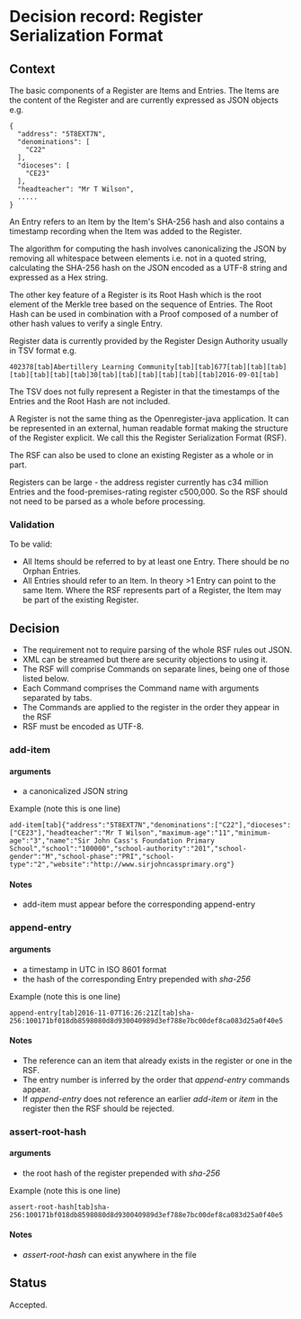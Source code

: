 # Decision record: Register Serialization Format

## Context ##

The basic components of a Register are Items and Entries. The Items are the content of the Register and are currently expressed as JSON objects e.g.

    {
      "address": "5T8EXT7N",
      "denominations": [
        "C22"
      ],
      "dioceses": [
        "CE23"
      ],
      "headteacher": "Mr T Wilson",
      .....
    }

An Entry refers to an Item by the Item's SHA-256 hash and also contains a timestamp recording when the Item was added to the Register.

The algorithm for computing the hash involves canonicalizing the JSON by removing all whitespace between elements i.e. not in a quoted string, calculating the SHA-256 hash on the JSON encoded as a UTF-8 string and expressed as a Hex string.

The other key feature of a Register is its Root Hash which is the root element of the Merkle tree based on the sequence of Entries. The Root Hash can be used in combination with a Proof composed of a number of other hash values to verify a single Entry.

Register data is currently provided by the Register Design Authority usually in TSV format e.g.

    402378[tab]Abertillery Learning Community[tab][tab]677[tab][tab][tab]  [tab][tab][tab][tab]30[tab][tab][tab][tab][tab][tab]2016-09-01[tab]

The TSV does not fully represent a Register in that the timestamps of the Entries and the Root Hash are not included.

A Register is not the same thing as the Openregister-java application. It can be represented in an external, human readable format making the structure of the Register explicit. We call this the Register Serialization Format (RSF).

The RSF can also be used to clone an existing Register as a whole or in part.

Registers can be large - the address register currently has c34 million Entries and the food-premises-rating register c500,000. So the RSF should not need to be parsed as a whole before processing.

### Validation

To be valid:

- All Items should be referred to by at least one Entry. There should be no Orphan Entries.
- All Entries should refer to an Item. In theory >1 Entry can point to the same Item. Where the RSF represents part of a Register, the Item may be part of the existing Register.


## Decision ##

- The requirement not to require parsing of the whole RSF rules out JSON.
- XML can be streamed but there are security objections to using it.
- The RSF will comprise Commands on separate lines, being one of those listed below.
- Each Command comprises the Command name with arguments separated by tabs.
- The Commands are applied to the register in the order they appear in the RSF
- RSF must be encoded as UTF-8.

### add-item

#### arguments

- a canonicalized JSON string

Example (note this is one line)

    add-item[tab]{"address":"5T8EXT7N","denominations":["C22"],"dioceses":["CE23"],"headteacher":"Mr T Wilson","maximum-age":"11","minimum-age":"3","name":"Sir John Cass's Foundation Primary School","school":"100000","school-authority":"201","school-gender":"M","school-phase":"PRI","school-type":"2","website":"http://www.sirjohncassprimary.org"}

#### Notes

- add-item must appear before the corresponding append-entry

### append-entry

#### arguments

- a timestamp in UTC in ISO 8601 format
- the hash of the corresponding Entry prepended with *sha-256*

Example (note this is one line)

    append-entry[tab]2016-11-07T16:26:21Z[tab]sha-256:100171bf018db8598080d8d930040989d3ef788e7bc00def8ca083d25a0f40e5

#### Notes

- The reference can an item that already exists in the register or one in the RSF.
- The entry number is inferred by the order that *append-entry* commands appear.
- If  *append-entry* does not reference an earlier *add-item* or *item* in the register then the RSF should be rejected.

### assert-root-hash

#### arguments

- the root hash of the register prepended with *sha-256*

Example (note this is one line)

    assert-root-hash[tab]sha-256:100171bf018db8598080d8d930040989d3ef788e7bc00def8ca083d25a0f40e5

#### Notes

- *assert-root-hash* can exist anywhere in the file

## Status ##

Accepted.

